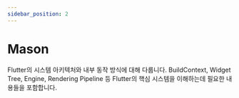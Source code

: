 ```yaml
---
sidebar_position: 2
---
```


# Mason

Flutter의 시스템 아키텍처와 내부 동작 방식에 대해 다룹니다. BuildContext, Widget Tree, Engine, Rendering Pipeline 등 Flutter의 핵심 시스템을 이해하는데 필요한 내용들을 포함합니다. 